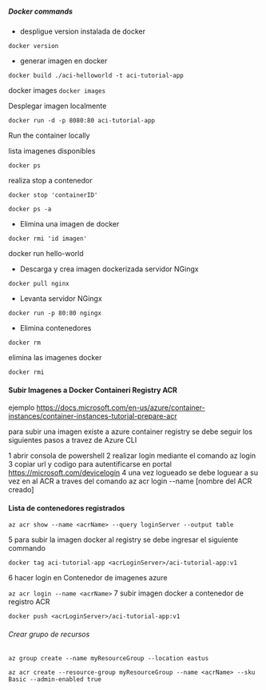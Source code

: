 ##### Docker commands 

- despligue version instalada de docker

``` docker version ```

- generar imagen en docker

``` docker build ./aci-helloworld -t aci-tutorial-app ```



docker images
```docker images ```

Desplegar imagen localmente

``` docker run -d -p 8080:80 aci-tutorial-app ```

Run the container locally

lista imagenes disponibles

```docker ps ```

realiza stop a contenedor

```docker stop 'containerID'```


``` docker ps -a ```


- Elimina una imagen de docker

```docker rmi 'id imagen'```

docker run hello-world


- Descarga y crea imagen dockerizada servidor NGingx

```docker pull nginx```

- Levanta servidor NGingx

```docker run -p 80:80 ngingx```

- Elimina contenedores

```docker rm```

elimina las imagenes docker 

```docker rmi ```  

#### Subir Imagenes a Docker Containeri Registry ACR

ejemplo
https://docs.microsoft.com/en-us/azure/container-instances/container-instances-tutorial-prepare-acr

para subir una imagen existe a azure container registry se debe seguir los siguientes pasos a travez de Azure CLI

1 abrir consola de powershell
2 realizar login mediante el comando az login
3 copiar url y codigo para autentificarse en portal https://microsoft.com/devicelogin
4 una vez logueado se debe loguear a su vez en al ACR a traves del comando az acr login --name [nombre del ACR creado]

#### Lista de contenedores registrados

```az acr show --name <acrName> --query loginServer --output table ```
  
5 para subir la imagen docker al registry se debe ingresar el siguiente commando

``` docker tag aci-tutorial-app <acrLoginServer>/aci-tutorial-app:v1 ```

6  hacer login en Contenedor de imagenes azure

``` az acr login --name <acrName> ```
7  subir imagen docker a contenedor de registro ACR


```docker push <acrLoginServer>/aci-tutorial-app:v1 ```

 ###### Crear grupo de recursos
 
``` az group create --name myResourceGroup --location eastus ```

``` az acr create --resource-group myResourceGroup --name <acrName> --sku Basic --admin-enabled true ```





